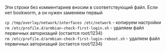 Эти строки без комментариев вносим в соответствующий файл. Если нет bookworm, а он нужен заменяем первый  
  
`cp /tmp/overlay/network/interfaces /etc/network` - копируем настройки  
`rm /etc/profile.d/armbian-check-first-login.sh` - удаляем файл первичных авторизаций (остается root/1234)  
`rm /etc/profile.d/armbian-check-first-login-reboot.sh` - удаляем файл первичных авторизаций (остается root/1234)
